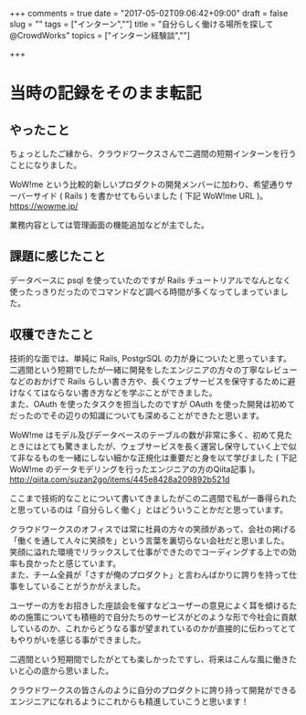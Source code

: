 +++
comments = true
date = "2017-05-02T09:06:42+09:00"
draft = false
slug = ""
tags = ["インターン",""]
title = "自分らしく働ける場所を探して @CrowdWorks"
topics = ["インターン経験談",""]

+++
# 当時の記録をそのまま転記
## やったこと
ちょっとしたご縁から、クラウドワークスさんで二週間の短期インターンを行うことになりました。

WoW!me という比較的新しいプロダクトの開発メンバーに加わり、希望通りサーバーサイド ( Rails ) を書かせてもらいました ( 下記 WoW!me URL )。<br>
https://wowme.jp/

業務内容としては管理画面の機能追加などが主でした。

## 課題に感じたこと
データベースに psql を使っていたのですが Rails チュートリアルでなんとなく使ったっきりだったのでコマンドなど調べる時間が多くなってしまっていました。

## 収穫できたこと
技術的な面では、単純に Rails, PostgrSQL の力が身についたと思っています。二週間という短期でしたが一緒に開発をしたエンジニアの方々の丁寧なレビューなどのおかげで Rails らしい書き方や、長くウェブサービスを保守するために避けなくてはならない書き方などを学ぶことができました。<br>
また、OAuth を使ったタスクを担当したのですが OAuth を使った開発は初めてだったのでその辺りの知識についても深めることができたと思います。

WoW!me はモデル及びデータベースのテーブルの数が非常に多く、初めて見たときにはとても驚きましたが、ウェブサービスを長く運営し保守していく上で似て非なるものを一緒にしない細かな正規化は重要だと身を以て学びました ( 下記WoW!me のデータモデリングを行ったエンジニアの方のQiita記事 )。<br>
http://qiita.com/suzan2go/items/445e8428a209892b521d


ここまで技術的なことについて書いてきましたがこの二週間で私が一番得られたと思っているのは「自分らしく働く」とはどういうことかだと思っています。

クラウドワークスのオフィスでは常に社員の方々の笑顔があって、会社の掲げる「働くを通して人々に笑顔を」という言葉を裏切らない会社だと思いました。<br>
笑顔に溢れた環境でリラックスして仕事ができたのでコーディングする上での効率も良かったと感じています。<br>
また、チーム全員が「さすが俺のプロダクト」と言わんばかりに誇りを持って仕事をしていることがうかがえました。

ユーザーの方をお招きした座談会を催すなどユーザーの意見によく耳を傾けるための施策についても積極的で自分たちのサービスがどのような形で今社会に貢献しているのか、これからどうなる事が望まれているのかが直接的に伝わってとてもやりがいを感じる事ができました。

二週間という短期間でしたがとても楽しかったですし、将来はこんな風に働きたいと心の底から思いました。

クラウドワークスの皆さんのように自分のプロダクトに誇り持って開発ができるエンジニアになれるようにこれからも精進していこうと思います！
